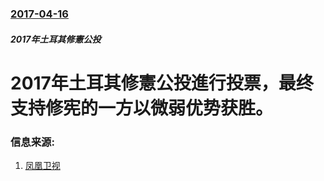 ### [2017-04-16](/zh/news/2017/04/16/index.md)

##### 2017年土耳其修憲公投
# 2017年土耳其修憲公投進行投票，最终支持修宪的一方以微弱优势获胜。 




### 信息来源:

1. [凤凰卫视](http://news.ifeng.com/a/20170417/50950113_0.shtml)
